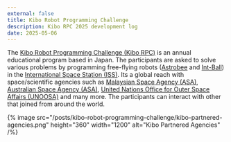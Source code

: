 ```yaml
---
external: false
title: Kibo Robot Programming Challenge
description: Kibo RPC 2025 development log
date: 2025-05-06
---
```


The [Kibo Robot Programming Challenge (Kibo RPC)](https://jaxa.krpc.jp/) is an annual educational program based in Japan. The participants are asked to solve various problems by programming free-flying robots ([Astrobee](https://www.nasa.gov/astrobee) and [Int-Ball](https://en.wikipedia.org/wiki/Int-Ball)) in the [International Space Station (ISS)](https://en.wikipedia.org/wiki/International_Space_Station). Its a global reach with space/scientific agencies such as [Malaysian Space Agency (ASA)](http://www.mysa.gov.my/), [Australian Space Agency (ASA)](https://www.industry.gov.au/australian-space-agency/about-australian-space-agency), [United Nations Office for Outer Space Affairs (UNOOSA)](https://www.unoosa.org/oosa/index.html) and many more. The participants can interact with other that joined from around the world.

{% image src="/posts/kibo-robot-programming-challenge/kibo-partnered-agencies.png" height="360" width="1200" alt="Kibo Partnered Agencies" /%}